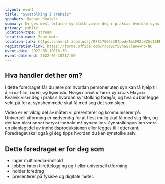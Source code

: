 ```yaml
---
layout: event
title: "Synstolking i praksis"
speakers: Magnar Kvalvik
summary: Norges mest erfarne synstolk viser deg i praksis hvordan synstolking foregår, og hva du bør legge vekt på for at synshemmede skal få med seg det som skjer. 
privacy: public
location-type: stream
location-name: Zoom-møte
location-link: https://nav-it.zoom.us/j/97817805529?pwd=Tm1FU2lXZSs1SFNJSXBBemVvZVF3UT09
registration-link: https://forms.office.com/r/pp91Y5ynGS?lang=nb-NO
event-date: 2022-05-10T16:30
event-date-end: 2022-05-10T17:00
---
```

## Hva handler det her om?
I dette foredraget får du lære om hvordan personer uten syn kan få hjelp til å «se» film, serier og lignende. Norges mest erfarne synstolk Magnar Kvalvik viser deg i praksis hvordan synstolking foregår, og hva du bør legge vekt på for at synshemmede skal få med seg det som skjer. 

Video er en viktig del av måten vi presenterer og kommuniserer på. Universell utforming er nødvendig for at flest mulig skal få med seg film, og det kan blant annet bety at innhold må synstolkes. Synstolkingen kan være en planlagt del av innholdsproduksjonen eller legges til i etterkant. Foredraget skal også gi deg tipps hvordan du kan synstolke selv. 

## Dette foredraget er for deg som
- lager multimedia-innhold
- jobber innen tilrettelegging og / eller universell utforming
- holder foredrag
- presenterer på fysiske og digitale møter.
